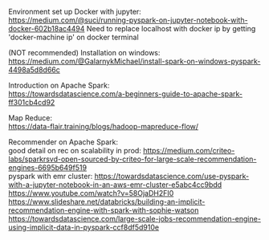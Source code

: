 Environment set up
Docker with jupyter: \
https://medium.com/@suci/running-pyspark-on-jupyter-notebook-with-docker-602b18ac4494
Need to replace localhost with docker ip by getting 'docker-machine ip' on docker terminal

(NOT recommended) Installation on windows: \
https://medium.com/@GalarnykMichael/install-spark-on-windows-pyspark-4498a5d8d66c



Introduction on Apache Spark: \
https://towardsdatascience.com/a-beginners-guide-to-apache-spark-ff301cb4cd92

Map Reduce: \
https://data-flair.training/blogs/hadoop-mapreduce-flow/



Recommender on Apache Spark: \
good detail on rec on scalability in prod: https://medium.com/criteo-labs/sparkrsvd-open-sourced-by-criteo-for-large-scale-recommendation-engines-6695b649f519 \
pyspark with emr cluster: https://towardsdatascience.com/use-pyspark-with-a-jupyter-notebook-in-an-aws-emr-cluster-e5abc4cc9bdd \
https://www.youtube.com/watch?v=58OjaDH2FI0 \
https://www.slideshare.net/databricks/building-an-implicit-recommendation-engine-with-spark-with-sophie-watson \
https://towardsdatascience.com/large-scale-jobs-recommendation-engine-using-implicit-data-in-pyspark-ccf8df5d910e
